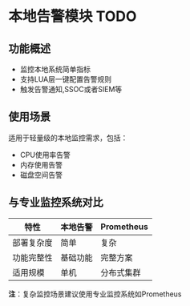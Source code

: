 # 本地告警模块 TODO

## 功能概述
- 监控本地系统简单指标
- 支持LUA层一键配置告警规则
- 触发告警通知,SSOC或者SIEM等

## 使用场景
适用于轻量级的本地监控需求，包括：
- CPU使用率告警
- 内存使用告警
- 磁盘空间告警

## 与专业监控系统对比
| 特性        | 本地告警 | Prometheus |
|------------|---------|------------|
| 部署复杂度   | 简单     | 复杂       |
| 功能完整性   | 基础功能 | 完整方案   |
| 适用规模     | 单机    | 分布式集群  |

**注**：复杂监控场景建议使用专业监控系统如Prometheus
